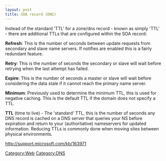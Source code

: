 ```yaml
---
layout: post 
title: SOA record (DNS)
---
```


Instead of the standard \'TTL\' for a zone/dns record - known as simply
\'TTL\' - there are additional TTLs that are configured within the SOA
record:

**Refresh**: This is the number of seconds between update requests from
secondary and slave name servers. If notifies are enabled this is a
fairly redundant feature.

**Retry**: This is the number of seconds the secondary or slave will
wait before retrying when the last attempt has failed.

**Expire**: This is the number of seconds a master or slave will wait
before considering the data stale if it cannot reach the primary name
server.

**Minimum**: Previously used to determine the minimum TTL, this is used
for negative caching. This is the default TTL if the domain does not
specify a TTL.

**TTL** (time to live) - The \'standard\' TTL, this is the number of
seconds any DNS record is cached on a DNS server that queries your NS
before expiration and return to your (authoritative) nameservers for
updated information. Reducing TTLs is commonly done when moving sites
between physical environments.

<http://support.microsoft.com/kb/163971>

[Category:Web](Category:Web "wikilink")
[Category:DNS](Category:DNS "wikilink")

